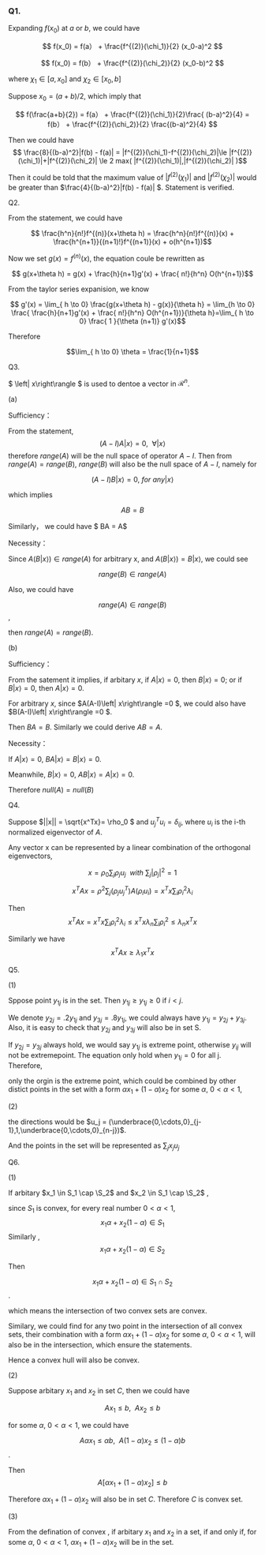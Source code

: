 
### Q1.

Expanding  $f(x_0)$ at $a$ or $b$, we could have 

$$ f(x_0) = f(a） +  \frac{f^{(2)}(\chi_1)}{2} (x_0-a)^2 $$

$$ f(x_0) = f(b） +  \frac{f^{(2)}(\chi_2)}{2} (x_0-b)^2 $$

where $\chi_1 \in [a,x_0]$ and $\chi_2 \in [x_0,b]$

Suppose $x_0 = (a+b)/2$, which imply that 

$$ f(\frac{a+b}{2}) =  f(a） +  \frac{f^{(2)}(\chi_1)}{2}\frac{ (b-a)^2}{4} =  f(b） +  \frac{f^{(2)}(\chi_2)}{2} \frac{(b-a)^2}{4} $$


Then we could have $$  \frac{8}{(b-a)^2}|f(b) - f(a)| = |f^{(2)}(\chi_1)-f^{(2)}(\chi_2)|\le |f^{(2)}(\chi_1)|+|f^{(2)}(\chi_2)| \le 2 max( |f^{(2)}(\chi_1)|,|f^{(2)}(\chi_2)| )$$


Then it could be told that the maximum value of  $|f^{(2)}(\chi_1)|$ and $|f^{(2)}(\chi_2)|$ would be greater than $\frac{4}{(b-a)^2}|f(b) - f(a)| $. Statement is verified.



Q2.

From the statement, we could have 

$$ \frac{h^n}{n!}f^{(n)}(x+\theta h) = \frac{h^n}{n!}f^{(n)}(x) + \frac{h^{n+1}}{(n+1)!}f^{(n+1)}(x) + o(h^{n+1})$$

Now we set $g(x) = f^{(n)}(x)$, the equation coule be rewritten as 

$$ g(x+\theta h) = g(x) + \frac{h}{n+1}g'(x) + \frac{ n!}{h^n} O(h^{n+1})$$

From the taylor series expanision, we know 

$$ g'(x) = \lim_{ h \to 0} \frac{g(x+\theta h) - g(x)}{\theta h} = \lim_{h \to 0} \frac{ \frac{h}{n+1}g'(x) + \frac{ n!}{h^n} O(h^{n+1})}{\theta h}=\lim_{ h \to 0} \frac{ 1 }{\theta (n+1)} g'(x)$$

Therefore 

$$\lim_{ h \to 0} \theta = \frac{1}{n+1}$$

Q3.

$ \left| x\right\rangle $ is used to dentoe a vector in $\mathcal{R}^n$. 

(a)

Sufficiency：


 From the statement,
 $$  (A-I)A\left| x\right\rangle = 0,\ \ \forall \left| x\right\rangle$$
 therefore $range(A)$ will be the null space of operator $A-I$. Then from $range(A) = range(B)$,  $range(B)$ will also be the null space of $A-I$, namely for 
 
 $$(A-I) B \left| x\right\rangle = 0 ,\ for \ any  \left| x\right\rangle$$

which implies

$$ AB = B$$

Similarly， we could have $ BA = A$

Necessity：

Since $A (B\left| x\right\rangle) \in range(A)$ for arbitrary x,  and $A (B\left| x\right\rangle) = B \left| x\right\rangle$, we could see 

$$range (B) \in range(A)$$

Also, we could have 

$$range (A) \in range(B)$$,

then $range(A) = range(B)$.

(b) 

Sufficiency：

From the satement it implies, if arbitary $x$, if $A\left| x\right\rangle=0$, then $B\left| x\right\rangle=0$; or if $B\left| x\right\rangle=0$, then $A\left| x\right\rangle=0$.

For arbitrary $x$, since $A(A-I)\left| x\right\rangle =0 $, we could also have $B(A-I)\left| x\right\rangle =0 $.

Then $BA=B$.  Similarly we could derive $AB = A$.


Necessity：

If $A\left| x\right\rangle=0$, $BA\left| x\right\rangle=B\left| x\right\rangle=0$.

Meanwhile,  $B\left| x\right\rangle=0$, $AB\left| x\right\rangle=A\left| x\right\rangle=0$.

Therefore $null(A) = null(B)$

Q4.

Suppose $||x|| = \sqrt{x^Tx}= \rho_0 $ and $u_j^T u_i = \delta_{ij}$, where $u_i$ is the i-th normalized eigenvector of $A$.

Any vector x can be represented by a linear combination of the orthogonal eigenvectors,

$$x = \rho_0 \sum_j \rho_{j} u_j\ \ with\ \sum_j |\rho_j|^2 = 1$$


$$x^T Ax = \rho^2 \sum_j (\rho_j u_j^T) A  (\rho_i u_i) = x^Tx \sum_i \rho_i^2 \lambda_i$$

Then $$x^T Ax = x^Tx \sum_i \rho_i^2 \lambda_i \le   x^Tx \lambda_n \sum_i \rho_i^2\le \lambda_n x^Tx$$

Similarly we have $$x^T Ax \ge \lambda_1 x^Tx$$

Q5. 

(1)

Sppose point $y_{1j}$ is in the set. Then $y_{1j}\ge y_{1j}\ge 0$ if $i<j$.

We denote $y_{2j} = .2 y_{1j}$ and $y_{3j}=.8 y_{1j}$, we could always have $y_{1j}=y_{2j}+y_{3j}$. Also, it is easy to check that  $y_{2j}$ and $y_{3j}$ will also be in set S. 

If $y_{2j} = y_{3j}$ always hold, we would say $y_{1j}$ is extreme point, otherwise $y_{ij}$ will not be extremepoint. The equation only hold when $y_{1j}=0$ for all j. Therefore,

only the orgin is the extreme point, which could be combined by other distict points in the set with a form $\alpha x_1 + (1-\alpha)x_2$ for some $\alpha$,  $0<\alpha<1$,


(2) 

the directions would be $u_j = (\underbrace{0,\cdots,0}_{j-1},1,\underbrace{0,\cdots,0}_{n-j})$.

And the points in the set will be represented as $\sum_j x_ju_j$



Q6.

(1)

If arbitary $x_1 \in S_1 \cap \S_2$  and $x_2 \in S_1 \cap \S_2$ ,

since $S_1$ is convex, for every real number $0<\alpha<1$, 
$$x_1 \alpha + x_2 (1-\alpha) \in S_1$$
Similarly ,
$$x_1 \alpha + x_2 (1-\alpha) \in S_2$$

Then 

$$x_1 \alpha + x_2 (1-\alpha) \in S_1 \cap S_2$$.

which means the intersection of two convex sets are convex. 

Similary, we could find for any two point in the intersection of all convex sets, their combination with a form $\alpha x_1 + (1-\alpha)x_2$ for some $\alpha$,  $0<\alpha<1$, will also be in the intersection, which ensure the statements.


Hence a convex hull will also be convex.

(2)

Suppose arbitary $x_1$ and $x_2$ in set $C$, then we could have 

$$A x_1 \le b,\ \ Ax_2 \le b$$

for some $\alpha$,  $0<\alpha<1$, we could have 

$$ A\alpha x_1 \le \alpha b,\ \ A (1-\alpha)x_2 \le (1-\alpha) b$$.

Then $$A[\alpha x_1 + (1-\alpha)x_2 ] \le b$$

Therefore $\alpha x_1 + (1-\alpha)x_2$ will also be in set $C$. Therefore $C$ is convex set.

(3) 

From the defination of convex , if  arbitary $x_1$ and $x_2$ in a set, if and only if, for some $\alpha$,  $0<\alpha<1$, $\alpha x_1 + (1-\alpha)x_2$  will be in the set.



